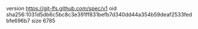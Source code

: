 version https://git-lfs.github.com/spec/v1
oid sha256:1031d5db6c5bc8c3e391ff831befb7d340dd44a354b59deaf2533fedbfe696b7
size 6785
